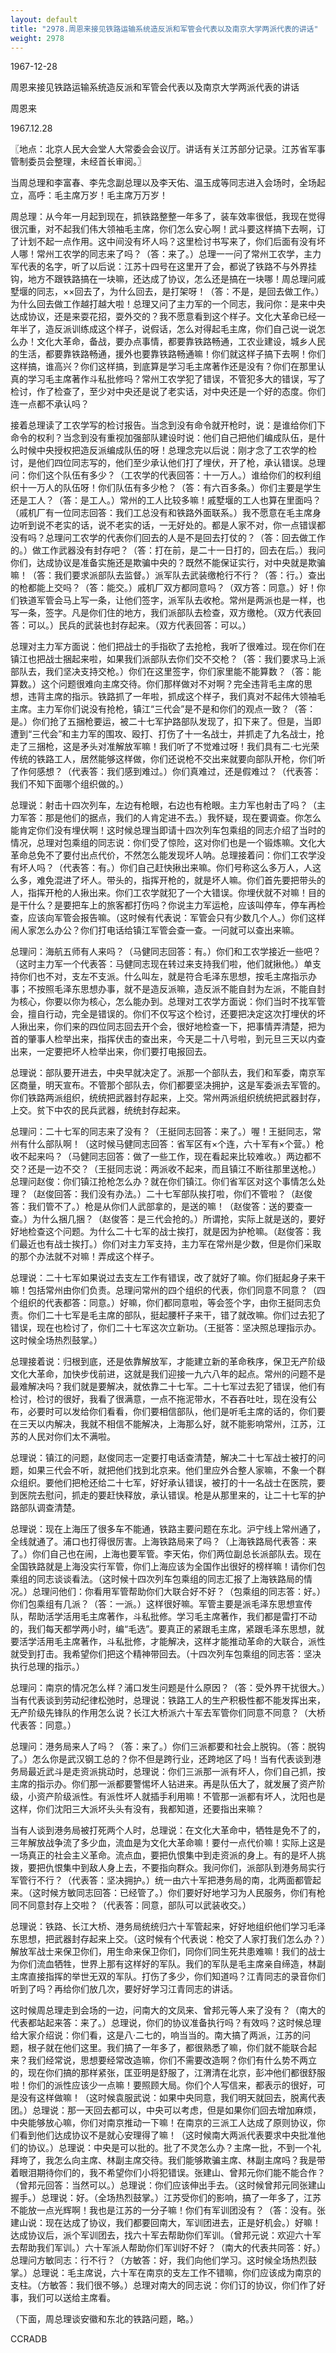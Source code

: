 ```yaml
---
layout: default
title: "2978.周恩来接见铁路运输系统造反派和军管会代表以及南京大学两派代表的讲话"
weight: 2978
---
```


1967-12-28

周恩来接见铁路运输系统造反派和军管会代表以及南京大学两派代表的讲话

周恩来

1967.12.28

〖地点：北京人民大会堂人大常委会会议厅。讲话有关江苏部分记录。江苏省军事管制委员会整理，未经首长审阅。〗

当周总理和李富春、李先念副总理以及李天佑、温玉成等同志进入会场时，全场起立，高呼：毛主席万岁！毛主席万万岁！

周总理：从今年一月起到现在，抓铁路整整一年多了，装车效率很低，我现在觉得很沉重，对不起我们伟大领袖毛主席，你们怎么安心啊！武斗要这样搞下去啊，订了计划不起一点作用。这中间没有坏人吗？这里检讨书写来了，你们后面有没有坏人哪！常州工农学的同志来了吗？（答：来了。）总理一一问了常州工农学，主力军代表的名字，听了以后说：江苏十四号在这里开了会，都说了铁路不与外界挂钩，地方不跟铁路搞在一块嘛，还达成了协议，怎么还是搞在一块哪！周总理问戚墅堰的同志，××回去了，为什么回去，是打架呀！（答：不是，是回去做工作。）为什么回去做工作越打越大啦！总理又问了主力军的一个同志，我问你：是来中央达成协议，还是来耍花招，耍外交的？我不愿意看到这个样子。文化大革命已经一年半了，造反派训练成这个样子，说假话，怎么对得起毛主席，你们自己说一说怎么办！文化大革命，备战，要办点事情，都要靠铁路畅通，工农业建设，城乡人民的生活，都要靠铁路畅通，援外也要靠铁路畅通嘛！你们就这样子搞下去啊！你们这样搞，谁高兴？你们这样搞，到底算是学习毛主席著作还是没有？你们在那里认真的学习毛主席著作斗私批修吗？常州工农学犯了错误，不管犯多大的错误，写了检讨，作了检查了，至少对中央还是说了老实话，对中央还是一个好的态度。你们连一点都不承认吗？

接着总理读了工农学写的检讨报告。当念到没有命令就开枪时，说：是谁给你们下命令的权利？当念到没有重视加强部队建设时说：他们自己把他们编成队伍，是什么时候中央授权把造反派编成队伍的呀！总理念完以后说：刚才念了工农学的检讨，是他们四位同志写的，他们至少承认他们打了埋伏，开了枪，承认错误。总理问：你们这个队伍有多少？（工农学的代表回答：十一万人。）谁给你们的权利组织十一万人的队伍呀！你们队伍有多少枪？（答：有六百多条。）你们主要是学生还是工人？（答：是工人。）常州的工人比较多嘛！戚墅堰的工人也算在里面吗？（戚机厂有一位同志回答：我们工总没有和铁路外面联系。）我不愿意在毛主席身边听到说不老实的话，说不老实的话，一无好处的。都是人家不对，你一点错误都没有吗？总理问工农学的代表你们回去的人是不是回去打仗的？（答：回去做工作的。）做工作武器没有封存吧？（答：打在前，是二十一日打的，回去在后。）我问你们，达成协议是准备实施还是欺骗中央的？既然不能保证实行，对中央就是欺骗嘛！（答：我们要求派部队去监督。）派军队去武装缴枪行不行？（答：行。）查出的枪都能上交吗？（答：能交。）戚机厂双方都同意吗？（双方答：同意。）好！你们铁道军管会马上写一条，让他们签字，派军队去收枪。常州是两派也是一样，也写一条，签字。凡是你们住的地方，我们派部队去检查，双方缴枪。（双方代表回答：可以。）民兵的武装也封存起来。（双方代表回答：可以。）

总理对主力军方面说：他们把战士的手指砍了去抢枪，我听了很难过。现在你们在镇江也把战士捆起来啦，如果我们派部队去你们交不交枪？（答：我们要求马上派部队去，我们坚决支持交枪。）你们在这里签字，你们家里能不能算数？（答：能算数。）这个问题很难向主席交待。你们那样做对不对啊？完全违背毛主席的思想，违背主席的指示。铁路抓了一年啦，抓成这个样子，我们真对不起伟大领袖毛主席。主力军你们说没有抢枪，镇江“三代会”是不是和你们的观点一致？（答：是。）你们抢了五捆枪要运，被二十七军护路部队发现了，扣下来了。但是，当即遭到“三代会”和主力军的围攻、殴打、打伤了十一名战士，并抓走了九名战士，抢走了三捆枪，这是矛头对准解放军嘛！我们听了不觉难过呀！我们具有二·七光荣传统的铁路工人，居然能够这样做，你们还说枪不交出来就要向部队开枪，你们听了作何感想？（代表答：我们感到难过。）你们真难过，还是假难过？（代表答：我们不知下面哪个组织做的。）

总理说：射击十四次列车，左边有枪眼，右边也有枪眼。主力军也射击了吗？（主力军答：那是他们的据点，我们的人肯定进不去。）我怀疑，现在要调查。你怎么能肯定你们没有埋伏啊！这时候总理当即请十四次列车包乘组的同志介绍了当时的情况，总理对包乘组的同志说：你们受了惊险，这对你们也是一个锻炼嘛。文化大革命总免不了要付出点代价，不然怎么能发现坏人呐。总理接着问：你们工农学没有坏人吗？（代表答：有。）你们自己赶快揪出来嘛。你们号称这么多万人，人这么多，难免混进了坏人。带头的，指挥开枪的，就是坏人嘛。你们首先要把带头的人，指挥开枪的人揪出来。你们工农学就犯了一个大错误。你埋伏就不对嘛！目的是干什么？是要把车上的旅客都打伤吗？你说主力军运枪，应该叫停车，停车再检查，应该向军管会报告嘛。（这时候有代表说：军管会只有少数几个人。）你们这样闹人家怎么办公？你们打电话给镇江军管会查一查。一问就可以查出来嘛。

总理问：海航五师有人来吗？（马健同志回答：有。）你们和工农学接近一些吧？（这时主力军一个代表答：马健同志现在转过来支持我们啦，他们就揪他。）单支持你们也不对，支左不支派。什么叫左，就是符合毛泽东思想，按毛主席指示办事；不按照毛泽东思想办事，就不是造反派嘛，造反派不能自封为左派，不能自封为核心，你要以你为核心，怎么能办到。总理对工农学方面说：你们当时不找军管会，擅自行动，完全是错误的。你们不仅写这个检讨，还要把决定这次打埋伏的坏人揪出来，你们来的四位同志回去开个会，很好地检查一下，把事情弄清楚，把为首的肇事人检举出来，指挥伏击的查出来，今天是二十八号啦，到元旦三天以内查出来，一定要把坏人检举出来，你们要打电报回去。

总理说：部队要开进去，中央早就决定了。派那一个部队去，我们和军委，南京军区商量，明天宣布。不管那个部队去，你们都要坚决拥护，这是军委派去军管的。你们铁路两派组织，统统把武器封存起来，上交。常州两派组织统统把武器封存，上交。贫下中农的民兵武器，统统封存起来。

总理问：二十七军的同志来了没有？（王挺同志回答：来了。）喔！王挺同志，常州有什么部队啊！（这时候马健同志回答：省军区有×个连，六十军有×个营。）枪收不起来吗？（马健同志回答：做了一些工作，现在看起来比较难收。）两边都不交？还是一边不交？（王挺同志说：两派收不起来，而且镇江不断往那里送枪。）总理问赵俊：你们镇江抢枪怎么办？就在你们镇江。你们省军区对这个事情怎么处理？（赵俊回答：我们没有办法。）二十七军部队挨打啦，你们不管啦？（赵俊答：我们管不了。）枪是从你们人武部拿的，是送的嘛！（赵俊答：送的要查一查。）为什么捆几捆？（赵俊答：是三代会抢的。）所谓抢，实际上就是送的，要好好地检查这个问题。为什么二十七军的战士挨打，就是因为护枪嘛。（赵俊答：我们最近也有战士挨打。）你们对主力军支持，主力军在常州是少数，但是你们采取的那个办法就不对嘛！弄成这个样子。

总理说：二十七军如果说过去支左工作有错误，改了就好了嘛。你们挺起身子来干嘛！包括常州由你们负责。总理问常州的四个组织的代表，你们同意不同意？（四个组织的代表都答：同意。）好嘛，你们都同意啦，等会签个字，由你王挺同志负责。你们二十七军是毛主席的部队，挺起腰杆子来干，错了就改嘛。你们过去犯了错误，现在也检讨了，你们二十七军这次立新功。（王挺答：坚决照总理指示办。这时候全场热烈鼓掌。）

总理接着说：归根到底，还是依靠解放军，才能建立新的革命秩序，保卫无产阶级文化大革命，加快步伐前进，这就是我们迎接一九六八年的起点。常州的问题不是最难解决吗？我们就是要解决，就依靠二十七军。二十七军过去犯了错误，他们有检讨，检讨的很好，我看了很满意，一点不拖泥带水，不吞吞吐吐，现在没有公布，必要时可以发给你们看看，你们要相信部队，他们是听毛主席的话的，你们要在三天以内解决，我就不相信不能解决，上海那么好，就不能影响常州，江苏，江苏的人民对你们太不满啦。

总理说：镇江的问题，赵俊同志一定要打电话查清楚，解决二十七军战士被打的问题，如果三代会不听，就把他们找到北京来。他们里应外合整人家嘛，不象一个群众组织。要他们把枪还给二十七军，好好承认错误，被打的十一名战士在医院，要到医院去慰问，抓走的要赶快释放，承认错误。枪是从那里来的，让二十七军的护路部队调查清楚。

总理说：现在上海压了很多车不能通，铁路主要问题在东北。沪宁线上常州通了，全线就通了。浦口也打得很厉害。上海铁路局来了吗？（上海铁路局代表答：来了。）你们自己也在闹，上海也要军管。李天佑，你们两位副总长派部队去。现在全国铁路就是上海没实行军管，你们上海应该为全国作出很好的榜样嘛！请你们包乘组的同志谈谈看法。（这时候十四次列车包乘组的同志汇报了上海铁路局的情况。）总理问他们：你看用军管帮助你们大联合好不好？（包乘组的同志答：好。）你们包乘组有几派？（答：一派。）这样很好嘛。军管主要是派毛泽东思想宣传队，帮助活学活用毛主席著作，斗私批修。学习毛主席著作，我们都是雷打不动的，我们每天都学两小时，编“毛选”。要真正的紧跟毛主席，紧跟毛泽东思想，就要活学活用毛主席著作，斗私批修，才能解决，这样才能推动革命的大联合，派性就受到打击。我希望你们把这个精神带回去。（十四次列车包乘组的同志答：坚决执行总理的指示。）

总理问：南京的情况怎么样？浦口发生问题是什么原因？（答：受外界干扰很大。）当有代表谈到劳动纪律松弛时，总理说：铁路工人的生产积极性都不能发挥出来，无产阶级先锋队的作用怎么说？长江大桥派六十军去军管你们同意不同意？（大桥代表答：同意。）

总理问：港务局来人了吗？（答：来了。）你们三派都要和社会上脱钩。（答：脱钩了。）怎么你是武汉钢工总的？你不但是跨行业，还跨地区了吗！当有代表谈到港务局最近武斗是走资派挑动时，总理说：你们三派那一派有坏人，你们自己抓，按主席的指示办。你们那一派都要警惕坏人钻进来。再是队伍大了，就发展了资产阶级，小资产阶级派性。有派性坏人就插手利用嘛！不管那一派都有坏人，沈阳也是这样，你们沈阳三大派坏头头有没有，我都知道，还要指出来嘛？

当有人谈到港务局被打死两个人时，总理说：在文化大革命中，牺牲是免不了的，三年解放战争流了多少血，流血是为文化大革命嘛！要付一点代价嘛！实际上这是一场真正的社会主义革命。流点血，要把仇恨集中到走资派的身上。有的是坏人挑拨，要把仇恨集中到敌人身上去，不要指向群众。我问你们，派部队到港务局实行军管行不行？（代表答：坚决拥护。）统一由六十军把港务局的南，北两面都管起来。（这时候方敏同志回答：已经管了。）你们要好好地学习为人民服务，你们有枪同不同意封存上交啦？（代表答：同意，部队可以武装收交。）

总理说：铁路、长江大桥、港务局统统归六十军管起来，好好地组织他们学习毛泽东思想，把武器封存起来上交。（这时候有个代表说：枪交了人家打我们怎么办？）解放军战士来保卫你们，用生命来保卫你们，同你们同生死共患难嘛！我们的战士为你们流血牺牲，世界上那有这样好的军队。我们的军队是毛主席亲自缔造，林副主席直接指挥的举世无双的军队。打伤了多少，你们知道吗？江青同志的录音你们听到了吗？再给你们放几次，要好好学习江青同志的讲话。

这时候周总理走到会场的一边，问南大的文凤来、曾邦元等人来了没有？（南大的代表都站起来答：来了。）总理说，你们的协议准备执行吗？有效吗？这时候总理给大家介绍说：你们看，这是八·二七的，响当当的。南大搞了两派，江苏的问题，根子就在他们这里。我们搞了一年多了，都很熟悉了嘛，你们就不能联合起来？我们经常说，思想要经常改造嘛，你们不需要改造啊？你们有什么势不两立的，现在你们搞的那样紧张，匡亚明是舒服了，江渭清在北京，彭冲他们都很舒服啦！你们的派性应该少一点嘛！要照顾大局。你们个人写信来，都表示的很好，可是没有这样做嘛！（这时候袁服武说：如果中央同意，我们明天就回去，脱离代表团。）总理说：那一天回去都可以，中央可以考虑，但是如果你们回去增加麻烦，中央能够放心嘛，你们对南京推动一下嘛！在南京的三派工人达成了原则协议，你们看到他们达成协议不是就心安理得了嘛！（这时候南大两派代表要求中央批准他们的协议。）总理说：中央是可以批的。批了不灵怎么办？主席一批，不到一个礼拜垮了，我怎么向主席、林副主席交待。我们能够欺骗主席、林副主席吗？我是带着眼泪期待你们的，我不希望你们小将犯错误。张建山、曾邦元你们能不能合作？（曾邦元回答：当然可以。）总理说：你们应该伸出手去。（这时候曾邦元同张建山握手。）总理说：好。（全场热烈鼓掌。）江苏受你们的影响，搞了一年多了，江苏不能放一点光辉啊！我也是江苏的一分子嘛！你们有军训团没有？（答：没有。张建山说：现在达成了协议，我们都要回南大，军训团进去，正是好机会。）好嘛！达成协议后，派个军训团去，找六十军去帮助你们军训。（曾邦元说：欢迎六十军去帮助我们军训。）六十军派人帮助你们军训好不好？（南大的代表共同答：好。）总理问方敏同志：行不行？（方敏答：好，我们向他们学习。这时候全场热烈鼓掌。）总理说：毛主席说，六十军在南京的支左工作不错嘛，你们应该成为南京的支柱。（方敏答：我们很不够。）总理对南大的同志说：你们订的协议，你们作了好事，我们可以送给主席看。

（下面，周总理谈安徽和东北的铁路问题，略。）

CCRADB

